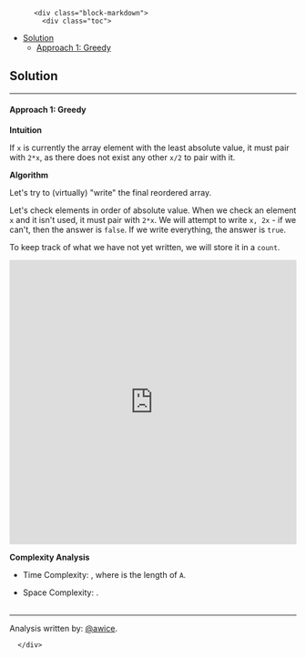 <div class="article-body">
        
          <div class="block-markdown">
            <div class="toc">
<ul>
<li><a href="#solution">Solution</a><ul>
<li><a href="#approach-1-greedy">Approach 1: Greedy</a></li>
</ul>
</li>
</ul>
</div>
<h2 id="solution">Solution</h2>
<hr>
<h4 id="approach-1-greedy">Approach 1: Greedy</h4>
<p><strong>Intuition</strong></p>
<p>If <code>x</code> is currently the array element with the least absolute value, it must pair with <code>2*x</code>, as there does not exist any other <code>x/2</code> to pair with it.</p>
<p><strong>Algorithm</strong></p>
<p>Let's try to (virtually) "write" the final reordered array.</p>
<p>Let's check elements in order of absolute value.  When we check an element <code>x</code> and it isn't used, it must pair with <code>2*x</code>.  We will attempt to write <code>x, 2x</code> - if we can't, then the answer is <code>false</code>.  If we write everything, the answer is <code>true</code>.</p>
<p>To keep track of what we have not yet written, we will store it in a <code>count</code>.</p>
<iframe src="https://leetcode.com/playground/2njGcRUM/shared" frameborder="0" width="100%" height="500" name="2njGcRUM"></iframe>

<p><strong>Complexity Analysis</strong></p>
<ul>
<li>
<p>Time Complexity:  <script type="math/tex; mode=display">O(N \log N)</script>, where <script type="math/tex; mode=display">N</script> is the length of <code>A</code>.</p>
</li>
<li>
<p>Space Complexity:  <script type="math/tex; mode=display">O(N)</script>.
<br>
<br></p>
</li>
</ul>
<hr>
<p>Analysis written by: <a href="https://leetcode.com/awice">@awice</a>.</p>
          </div>
        
      </div>